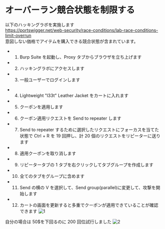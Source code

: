 # オーバーラン競合状態を制限する

以下のハッキングラボを実施します  
https://portswigger.net/web-security/race-conditions/lab-race-conditions-limit-overrun  
意図しない価格でアイテムを購入できる競合状態が含まれています。

- 1. Burp Suite を起動し、Proxy タブからブラウザを立ち上げます
- 2. ハッキングラボにアクセスします
- 3. 一般ユーザーでログインします

* 4. Lightweight "l33t" Leather Jacket をカートに入れます
* 5. クーポンを適用します
* 6. クーポン適用リクエストを Send to repeater します
* 7. Send to repeater するために選択したリクエストにフォーカスを当てた状態で Ctrl + R を 19 回押し、計 20 個のリクエストをリピーターに送ります
* 8. 適用クーポンを取り消します
* 9. リピータータブの 1 タブを右クリックしてタブグループを作成します
* 10. 全てのタブをグループに含めます
* 11. Send の横の V を選択して、Send group(parallel)に変更して、攻撃を開始します
* 12. カートの画面を更新すると多重でクーポンが適用できていることが確認できます
      ![1](https://github.com/pea-sys/web-security-experiments/assets/49807271/db702710-30d5-4faa-8277-d5471d0c1418)

自分の場合は 50$を下回るのに 200 回位試行しました
![2](https://github.com/pea-sys/web-security-experiments/assets/49807271/091ac7ef-6556-44ff-afbb-dbf3a6268200)
